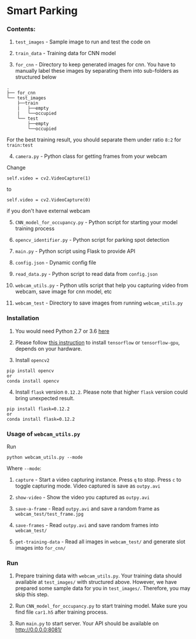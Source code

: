 # Smart Parking

### Contents:

1. `test_images` - Sample image to run and test the code on

2. `train_data` - Training data for CNN model

3. `for_cnn` - Directory to keep generated images for cnn. You have to manually label these images by separating them into sub-folders as structured below

```
.
├── for_cnn
└── test_images
    ├──train
    |   ├──empty
    |   └──occupied
    └── test
        ├──empty
        └──occupied
```

For the best training result, you should separate them under ratio `8:2` for `train:test`

4. `camera.py` - Python class for getting frames from your webcam

Change
```
self.video = cv2.VideoCapture(1)
```
to
```
self.video = cv2.VideoCapture(0)
```
if you don't have external webcam

5. `CNN_model_for_occupancy.py` - Python script for starting your model training process

6. `opencv_identifier.py` - Python script for parking spot detection

7. `main.py` - Python script using Flask to provide API

8. `config.json` - Dynamic config file

9. `read_data.py` - Python script to read data from `config.json`

10. `webcam_utils.py` - Python utils script that help you capturing video from webcam, save image for cnn model, etc

11. `webcam_test` - Directory to save images from running `webcam_utils.py`

### Installation

1. You would need Python 2.7 or 3.6 [here](https://www.python.org/downloads/release/python-368/)

2. Please follow [this instruction](https://tensorflow-object-detection-api-tutorial.readthedocs.io/en/latest/install.html) to install `tensorflow` or `tensorflow-gpu`, depends on your hardware.

3. Install `opencv2`
```
pip install opencv
or 
conda install opencv
```

4. Install `flask` version `0.12.2`. Please note that higher `flask` version could bring unexpected result.

```
pip install flask=0.12.2
or 
conda install flask=0.12.2
```

### Usage of `webcam_utils.py`
Run
```
python webcam_utils.py --mode
```
Where `--mode`:
1. `capture` - Start a video capturing instance. Press `q` to stop. Press `c` to toggle capturing mode. Video captured is save as `outpy.avi`

2. `show-video` - Show the video you captured as `outpy.avi`

3. `save-a-frame` - Read `outpy.avi` and save a random frame as `webcam_test/test_frame.jpg`

4. `save-frames` - Read `outpy.avi` and save random frames into `webcam_test/`

5. `get-training-data` - Read all images in `webcam_test/` and generate slot images into `for_cnn/`

### Run

1. Prepare training data with `webcam_utils.py`. Your training data should available at `test_images/` with structured above. However, we have prepared some sample data for you in `test_images/`. Therefore, you may skip this step.

2. Run `CNN_model_for_occupancy.py` to start training model. Make sure you find file `car1.h5` after training process.

3. Run `main.py` to start server. Your API should be available on http://0.0.0.0:8081/
